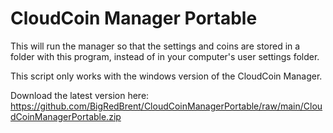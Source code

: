 # CloudCoin Manager Portable

This will run the manager so that the settings and coins are stored in a folder with this program, instead of in your computer's user settings folder.

This script only works with the windows version of the CloudCoin Manager.

Download the latest version here:
https://github.com/BigRedBrent/CloudCoinManagerPortable/raw/main/CloudCoinManagerPortable.zip

